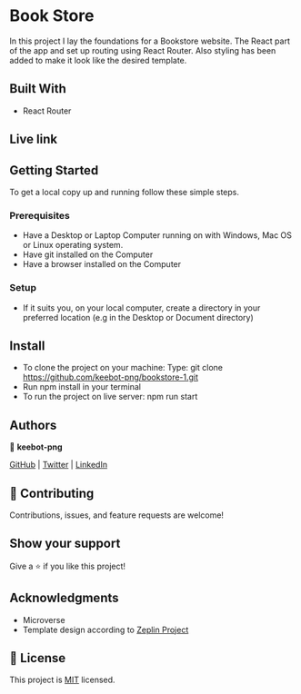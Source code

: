 # Book Store

In this project I lay the foundations for a Bookstore website. The React part of the app and set up routing using React Router. Also styling has been added to make it look like the desired template.

## Built With

- React Router

## Live link

## Getting Started

To get a local copy up and running follow these simple steps.

### Prerequisites

- Have a Desktop or Laptop Computer running on with Windows, Mac OS or Linux operating system.
- Have git installed on the Computer
- Have a browser installed on the Computer

### Setup

- If it suits you, on your local computer, create a directory in your preferred location (e.g in the Desktop or Document directory)

## Install

- To clone the project on your machine: Type: git clone https://github.com/keebot-png/bookstore-1.git
- Run npm install in your terminal
- To run the project on live server: npm run start

## Authors

👤 **keebot-png**

[GitHub](https://github.com/keebot-png) | [Twitter](https://twitter.com/KeenanBotes) | [LinkedIn](https://www.linkedin.com/in/keenan-botes-947043160)


## 🤝 Contributing

Contributions, issues, and feature requests are welcome!

## Show your support

Give a ⭐️ if you like this project!

## Acknowledgments

- Microverse
- Template design according to <a href="https://app.zeplin.io/project/5b35a9e13227086040f8eb75/screen/5b695e29bb8c844f118f9378">Zeplin Project</a>

## 📝 License

This project is [MIT](./license) licensed.
